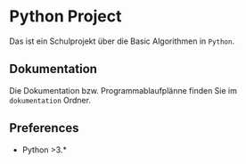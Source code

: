 # Python Project

Das ist ein Schulprojekt über die Basic Algorithmen in `Python`.

## Dokumentation

Die Dokumentation bzw. Programmablaufplänne finden Sie im `dokumentation` Ordner. 

## Preferences

- Python >3.*
